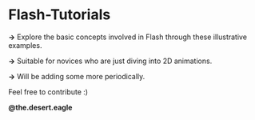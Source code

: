 # Flash-Tutorials

**->** Explore the basic concepts involved in Flash through these illustrative examples. 

**->** Suitable for novices who are just diving into 2D animations.

**->** Will be adding some more periodically.

Feel free to contribute  :)

**@the.desert.eagle**
